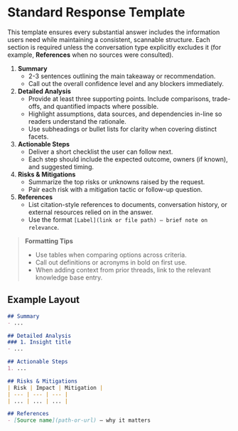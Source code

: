 # Standard Response Template

This template ensures every substantial answer includes the information users need while maintaining a consistent, scannable structure. Each section is required unless the conversation type explicitly excludes it (for example, **References** when no sources were consulted).

1. **Summary**
   - 2-3 sentences outlining the main takeaway or recommendation.
   - Call out the overall confidence level and any blockers immediately.
2. **Detailed Analysis**
   - Provide at least three supporting points. Include comparisons, trade-offs, and quantified impacts where possible.
   - Highlight assumptions, data sources, and dependencies in-line so readers understand the rationale.
   - Use subheadings or bullet lists for clarity when covering distinct facets.
3. **Actionable Steps**
   - Deliver a short checklist the user can follow next.
   - Each step should include the expected outcome, owners (if known), and suggested timing.
4. **Risks & Mitigations**
   - Summarize the top risks or unknowns raised by the request.
   - Pair each risk with a mitigation tactic or follow-up question.
5. **References**
   - List citation-style references to documents, conversation history, or external resources relied on in the answer.
   - Use the format `[Label](link or file path) — brief note on relevance`.

> **Formatting Tips**
> - Use tables when comparing options across criteria.
> - Call out definitions or acronyms in bold on first use.
> - When adding context from prior threads, link to the relevant knowledge base entry.

## Example Layout

```markdown
## Summary
- ...

## Detailed Analysis
### 1. Insight title
- ...

## Actionable Steps
1. ...

## Risks & Mitigations
| Risk | Impact | Mitigation |
| --- | --- | --- |
| ... | ... | ... |

## References
- [Source name](path-or-url) — why it matters
```
